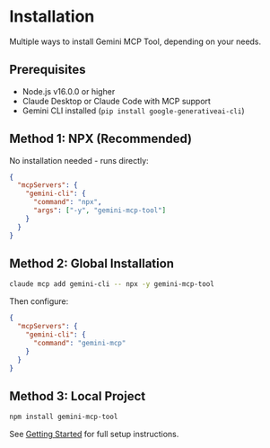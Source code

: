# Installation

Multiple ways to install Gemini MCP Tool, depending on your needs.

## Prerequisites

- Node.js v16.0.0 or higher
- Claude Desktop or Claude Code with MCP support
- Gemini CLI installed (`pip install google-generativeai-cli`)

## Method 1: NPX (Recommended)

No installation needed - runs directly:

```json
{
  "mcpServers": {
    "gemini-cli": {
      "command": "npx",
      "args": ["-y", "gemini-mcp-tool"]
    }
  }
}
```

## Method 2: Global Installation

```bash
claude mcp add gemini-cli -- npx -y gemini-mcp-tool
```

Then configure:
```json
{
  "mcpServers": {
    "gemini-cli": {
      "command": "gemini-mcp"
    }
  }
}
```

## Method 3: Local Project

```bash
npm install gemini-mcp-tool
```

See [Getting Started](/getting-started) for full setup instructions.